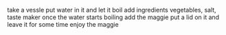take a vessle 
put water in it and let it boil
add ingredients vegetables, salt, taste maker
once the water starts boiling add the maggie 
put a lid on it
and leave it for some time 
enjoy the maggie 